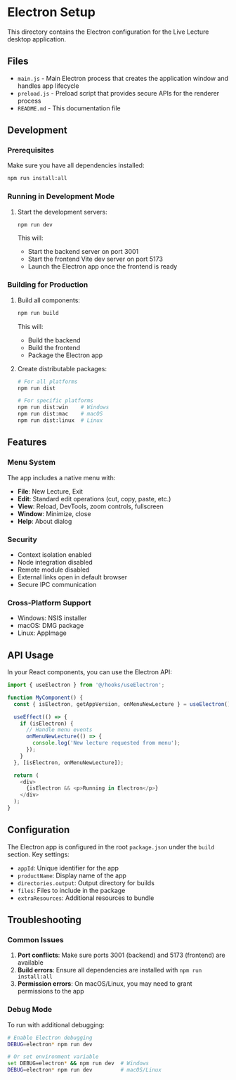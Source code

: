 # Electron Setup

This directory contains the Electron configuration for the Live Lecture desktop application.

## Files

- `main.js` - Main Electron process that creates the application window and handles app lifecycle
- `preload.js` - Preload script that provides secure APIs for the renderer process
- `README.md` - This documentation file

## Development

### Prerequisites

Make sure you have all dependencies installed:

```bash
npm run install:all
```

### Running in Development Mode

1. Start the development servers:
   ```bash
   npm run dev
   ```

   This will:
   - Start the backend server on port 3001
   - Start the frontend Vite dev server on port 5173
   - Launch the Electron app once the frontend is ready

### Building for Production

1. Build all components:
   ```bash
   npm run build
   ```

   This will:
   - Build the backend
   - Build the frontend
   - Package the Electron app

2. Create distributable packages:
   ```bash
   # For all platforms
   npm run dist
   
   # For specific platforms
   npm run dist:win    # Windows
   npm run dist:mac    # macOS
   npm run dist:linux  # Linux
   ```

## Features

### Menu System

The app includes a native menu with:
- **File**: New Lecture, Exit
- **Edit**: Standard edit operations (cut, copy, paste, etc.)
- **View**: Reload, DevTools, zoom controls, fullscreen
- **Window**: Minimize, close
- **Help**: About dialog

### Security

- Context isolation enabled
- Node integration disabled
- Remote module disabled
- External links open in default browser
- Secure IPC communication

### Cross-Platform Support

- Windows: NSIS installer
- macOS: DMG package
- Linux: AppImage

## API Usage

In your React components, you can use the Electron API:

```typescript
import { useElectron } from '@/hooks/useElectron';

function MyComponent() {
  const { isElectron, getAppVersion, onMenuNewLecture } = useElectron();

  useEffect(() => {
    if (isElectron) {
      // Handle menu events
      onMenuNewLecture(() => {
        console.log('New lecture requested from menu');
      });
    }
  }, [isElectron, onMenuNewLecture]);

  return (
    <div>
      {isElectron && <p>Running in Electron</p>}
    </div>
  );
}
```

## Configuration

The Electron app is configured in the root `package.json` under the `build` section. Key settings:

- `appId`: Unique identifier for the app
- `productName`: Display name of the app
- `directories.output`: Output directory for builds
- `files`: Files to include in the package
- `extraResources`: Additional resources to bundle

## Troubleshooting

### Common Issues

1. **Port conflicts**: Make sure ports 3001 (backend) and 5173 (frontend) are available
2. **Build errors**: Ensure all dependencies are installed with `npm run install:all`
3. **Permission errors**: On macOS/Linux, you may need to grant permissions to the app

### Debug Mode

To run with additional debugging:

```bash
# Enable Electron debugging
DEBUG=electron* npm run dev

# Or set environment variable
set DEBUG=electron* && npm run dev  # Windows
DEBUG=electron* npm run dev         # macOS/Linux
```
